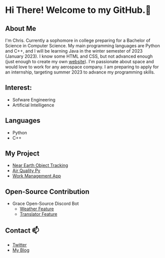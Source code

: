 # Hi There! Welcome to my GitHub.👋

## About Me
I'm Chris. Currently a sophomore in college preparing for a Bachelor of Science in Computer Science. My main programming languages are Python and C++, and I will be learning Java in the winter semester of 2023 (January 2023). I know some HTML and CSS, but not advanced enough (just enough to create my own [website](https://chrisdedman.github.io)). I'm passionate about space and would love to work for any aerospace company. I am preparing to apply for an internship, targeting summer 2023 to advance my programming skills.

## Interest:
* Sofware Engineering
* Artificial Intelligence

## Languages
* Python
* C++

## My Project
* [Near Earth Object Tracking](https://github.com/chrisdedman/Near_Earth_Object)
* [Air Quality Py](https://github.com/chrisdedman/air_quality)
* [Work Management App](https://github.com/chrisdedman/work_management)

## Open-Source Contribution
* Grace Open-Source Discord Bot
    * [Weather Feature](https://github.com/Code-Society-Lab/grace/blob/main/bot/extensions/weather_cog.py)
    * [Translator Feature](https://github.com/Code-Society-Lab/grace/blob/main/bot/extensions/translator_cog.py)

## Contact 📫
* [Twitter](https://twitter.com/DedmanRollet)
* [My Blog](https://chrisdedman.github.io)
